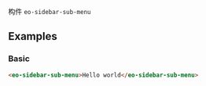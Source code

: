 构件 `eo-sidebar-sub-menu`

## Examples

### Basic

```html preview
<eo-sidebar-sub-menu>Hello world</eo-sidebar-sub-menu>
```
